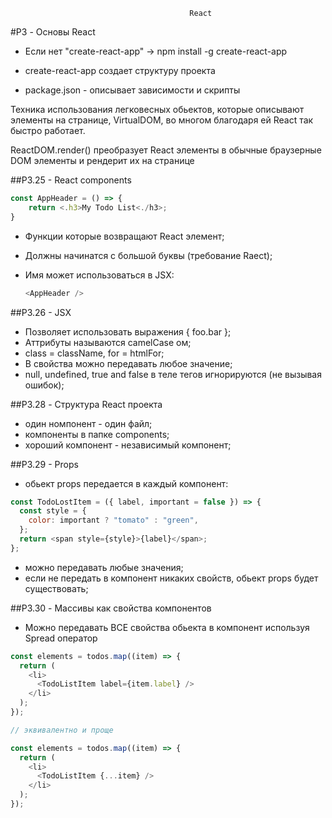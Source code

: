                                             React

#P3 - Основы React

- Если нет "create-react-app" -> npm install -g create-react-app
- create-react-app создает структуру проекта

- package.json - описывает зависимости и скрипты

Техника использования легковесных обьектов, которые описывают элементы на странице, VirtualDOM, во многом благодаря ей React так быстро работает.

ReactDOM.render() преобразует React элементы в обычные браузерные DOM элементы и рендерит их на странице

##P3.25 - React components

```javascript
const AppHeader = () => {
    return <.h3>My Todo List<./h3>;
}
```

- Функции которые возвращают React элемент;
- Должны начинатся с большой буквы (требование Raect);
- Имя может использоваться в JSX:

  ```javascript
  <AppHeader />
  ```

##P3.26 - JSX

- Позволяет использовать выражения { foo.bar };
- Аттрибуты называются camelCase ом;
- class = className, for = htmlFor;
- В свойства можно передавать любое значение;
- null, undefined, true and false в теле тегов игнорируются (не вызывая ошибок);

##P3.28 - Структура React проекта

- один номпонент - один файл;
- компоненты в папке components;
- хороший компонент - независимый компонент;

##P3.29 - Props

- обьект props передается в каждый компонент:

```javascript
const TodoLostItem = ({ label, important = false }) => {
  const style = {
    color: important ? "tomato" : "green",
  };
  return <span style={style}>{label}</span>;
};
```

- можно передавать любые значения;
- если не передать в компонент никаких свойств, обьект props будет существовать;

##P3.30 - Массивы как свойства компонентов

- Можно передавать ВСЕ свойства обьекта в компонент используя Spread оператор

```javascript
const elements = todos.map((item) => {
  return (
    <li>
      <TodoListItem label={item.label} />
    </li>
  );
});

// эквивалентно и проще

const elements = todos.map((item) => {
  return (
    <li>
      <TodoListItem {...item} />
    </li>
  );
});
```
